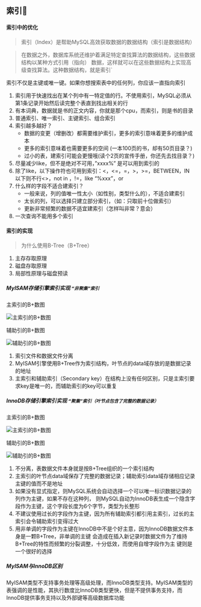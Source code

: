 ## 索引
#### 索引中的优化
>索引（Index）是帮助MySQL高效获取数据的数据结构（索引是数据结构）

>在数据之外，数据库系统还维护着满足特定查找算法的数据结构，这些数据结构以某种方式引用（指向）
>数据，这样就可以在这些数据结构上实现高级查找算法。这种数据结构，就是索引`

索引不仅是主键或唯一键。如果你想搜索表中的任何列，你应该一直指向索引

1. 索引用于快速找出在某个列中有一特定值的行。不使用索引，MySQL必须从
   第1条记录开始然后读完整个表直到找出相关的行
2. 有本词典，数据就是书的正文内容，你就是那个cpu，而索引，则是书的目录
3. 普通索引、唯一索引、主键索引、组合索引
4. 索引越多越好？
    - 数据的变更（增删改）都需要维护索引，更多的索引意味着更多的维护成本
    - 更多的索引意味着也需要更多的空间 (一本100页的书，却有50页目录？)
    -  过小的表，建索引可能会更慢哦(读个2页的宣传手册，你还先去找目录？)
5. 尽量减少like，但不是绝对不可用，”xxxx%” 是可以用到索引的
6. 除了like，以下操作符也可用到索引：<，<=，=，>，>=，BETWEEN，IN
    以下则不行<>，not in ，!=，like “%xxx”，or
7. 什么样的字段不适合建索引？
    - 一般来说，列的值唯一性太小（如性别，类型什么的），不适合建索引
    - 太长的列，可以选择只建立部分索引，（如：只取前十位做索引）
    - 更新非常频繁的数据不适宜建索引（怎样叫非常？意会）
8. 一次查询不能用多个索引

#### 索引的实现
>为什么使用B-Tree（B+Tree）

1. 主存存取原理
2. 磁盘存取原理
3. 局部性原理与磁盘预读

##### MyISAM存储引擎索引实现 `“非聚集”索引`
主索引的B+数图

![主索引的B+数图](https://github.com/yr0918/ocean/raw/master/doc/img/mysql_myisam_btree_primary_key.png)

辅助引的B+数图

![辅助引的B+数图](https://github.com/yr0918/ocean/raw/master/doc/img/mysql_myisam_btree_sencond_key.png)

1. 索引文件和数据文件分离
2. MyISAM引擎使用B+Tree作为索引结构，叶节点的data域存放的是数据记录的地址
3. 主索引和辅助索引（Secondary key）在结构上没有任何区别，只是主索引要求key是唯一的，而辅助索引的key可以重复

##### InnoDB存储引擎索引实现 `“聚集”索引（叶节点包含了完整的数据记录）`
主索引的B+数图

![主索引的B+数图](https://github.com/yr0918/ocean/raw/master/doc/img/mysql_innodb_btree_primary_key.png)

辅助引的B+数图

![辅助引的B+数图](https://github.com/yr0918/ocean/raw/master/doc/img/mysql_innodb_btree_sencond_key.png)

1. 不分离，表数据文件本身就是按B+Tree组织的一个索引结构
2. 主索引的叶节点data域保存了完整的数据记录；辅助索引data域存储相应记录主键的值而不是地址
3. 如果没有显式指定，则MySQL系统会自动选择一个可以唯一标识数据记录的列作为主键，如果不存在这种列，
   则MySQL自动为InnoDB表生成一个隐含字段作为主键，这个字段长度为6个字节，类型为长整形
4. 不建议使用过长的字段作为主键，因为所有辅助索引都引用主索引，过长的主索引会令辅助索引变得过大
5. 用非单调的字段作为主键在InnoDB中不是个好主意，因为InnoDB数据文件本身是一颗B+Tree，非单调的主键
   会造成在插入新记录时数据文件为了维持B+Tree的特性而频繁的分裂调整，十分低效，而使用自增字段作为主
   键则是一个很好的选择

##### MyISAM与InnoDB区别

MyISAM类型不支持事务处理等高级处理，而InnoDB类型支持。MyISAM类型的表强调的是性能，其执行数度比InnoDB类型更快，但是不提供事务支持，而InnoDB提供事务支持以及外部键等高级数据库功能